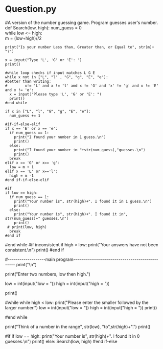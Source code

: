# Question.py
#A version of the number guessing game. Program guesses user's number. 
def Search(low, high):
  num_guess = 0     
  while low <= high:  
    m = (low+high)//2
    
    print("Is your number Less than, Greater than, or Equal to", str(m)+ "?")

    x = input("Type 'L', 'G' or 'E': ")
    print()
    
    #while loop checks if input matches L G E  
    while x not in ["L", "l" , "G", "g", "E", "e"]: 
    #better than writing: 
    #        x!= 'L' and x != 'l' and x != 'G' and 'x' != 'g' and x != 'E' and x != 'e':
      x = input("Please type 'L', 'G' or 'E': ")
      print()
    #end while
    
    if x in ["L", "l", "G", "g", "E", "e"]:
      num_guess += 1
    
    #if-if-else-elif  
    if x == 'E' or x == 'e':
      if num_guess == 1:
        print("I found your number in 1 guess.\n")
        print() 
      else: 
        print("I found your number in "+str(num_guess),"guesses.\n")
        print()        
      break 
    elif x == 'G' or x== 'g':
      low = m + 1
    elif x == 'L' or x=='l':
      high = m -1
    #end if-if-else-elif 
    
    #if 
    if low == high: 
      if num_guess == 1:
        print("Your number is", str(high)+". I found it in 1 guess.\n")
        print()
      else:
        print("Your number is", str(high)+". I found it in", str(num_guess)+" guesses.\n")
        print()
     # print(low, high)
      break
    #end if 
  #end while 
  #if inconsistent
  if high < low:
    print("Your answers have not been consistent.\n")
    print()
  #end if 
  


    
#-------------------main program------------------------------------------------
print("\n")

print("Enter two numbers, low then high.")

low = int(input("low = ")) 
high = int(input("high = ")) 

print()

#while
while high < low: 
  print("Please enter the smaller followed by the larger number.")
  low = int(input("low = "))
  high = int(input("high = "))
  print()
  
#end while


print("Think of a number in the range", str(low), "to",str(high)+".")
print()

#if 
if low == high: 
  print("Your number is", str(high)+". I found it in 0 guesses.\n")
  print()
else:
  Search(low, high) 
#end  if-else  
 
